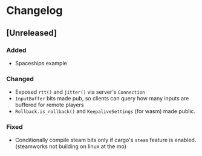 # Changelog

## [Unreleased]

### Added

- Spaceships example

### Changed

- Exposed `rtt()` and `jitter()` via server's `Connection`
- `InputBuffer` bits made pub, so clients can query how many inputs are buffered for remote players
- `Rollback.is_rollback()` and `KeepaliveSettings` (for wasm) made public.

### Fixed 

- Conditionally compile steam bits only if cargo's `steam` feature is enabled. (steamworks not building on linux at the mo)